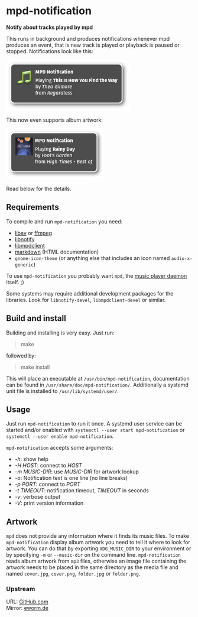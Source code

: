 mpd-notification
================

**Notify about tracks played by mpd**

This runs in background and produces notifications whenever mpd produces
an event, that is new track is played or playback is paused or stopped.
Notifications look like this:

![Notification](screenshots/sound.png)

This now even supports album artwork:

![Notification with Artwork](screenshots/artwork.png)

Read below for the details.

Requirements
------------

To compile and run `mpd-notification` you need:

* [libav](https://libav.org/) or [ffmpeg](https://www.ffmpeg.org/)
* [libnotify](http://library.gnome.org/devel/notification-spec/)
* [libmpdclient](http://www.musicpd.org/libs/libmpdclient/)
* [markdown](http://daringfireball.net/projects/markdown/) (HTML documentation)
* `gnome-icon-theme` (or anything else that includes an icon named `audio-x-generic`)

To use `mpd-notification` you probably want `mpd`, the
[music player daemon](http://www.musicpd.org/) itself. ;)

Some systems may require additional development packages for the libraries.
Look for `libnotify-devel`, `libmpdclient-devel` or similar.

Build and install
-----------------

Building and installing is very easy. Just run:

> make

followed by:

> make install

This will place an executable at `/usr/bin/mpd-notification`,
documentation can be found in `/usr/share/doc/mpd-notification/`.
Additionally a systemd unit file is installed to `/usr/lib/systemd/user/`.

Usage
-----

Just run `mpd-notification` to run it once. A systemd user service can be
started and/or enabled with `systemctl --user start mpd-notification`
or `systemctl --user enable mpd-notification`.

`mpd-notification` accepts some arguments:

* *-h*: show help
* *-H HOST*: connect to *HOST*
* *-m MUSIC-DIR*: use *MUSIC-DIR* for artwork lookup
* *-o*: Notification text is one line (no line breaks)
* *-p PORT*: connect to *PORT*
* *-t TIMEOUT*: notification timeout, *TIMEOUT* in seconds
* *-v*: verbose output
* *-V*: print version information

Artwork
-------

`mpd` does not provide any information where it finds its music files. To make
`mpd-notification` display album artwork you need to tell it where to look for
artwork. You can do that by exporting `XDG_MUSIC_DIR` to your environment or by
specifying `-m` or `--music-dir` on the command line. `mpd-notification` reads
album artwork from `mp3` files, otherwise an image file containing the artwork
needs to be placed in the same directory as the media file and named
`cover.jpg`, `cover.png`, `folder.jpg` or `folder.png`.

### Upstream

URL: [GitHub.com](https://github.com/eworm-de/mpd-notification)  
Mirror: [eworm.de](http://git.eworm.de/cgit.cgi/mpd-notification/)
